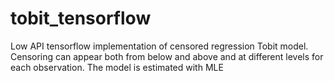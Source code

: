 # tobit_tensorflow
  Low API tensorflow implementation of censored regression Tobit model.
  Censoring can appear both from below and above and at different levels for each observation.
  The model is estimated with MLE
